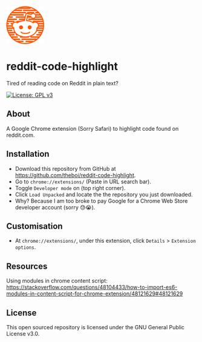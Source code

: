 <img src="./src/assets/icon.png" alt="reddit-code-highlight Icon" width="100" height="100"/>

# reddit-code-highlight

Tired of reading code on Reddit in plain text?

[![License: GPL v3](https://img.shields.io/badge/License-GPLv3-blue.svg)](https://www.gnu.org/licenses/gpl-3.0)


## About

A Google Chrome extension (Sorry Safari) to highlight code found on reddit.com.

## Installation

- Download this repository from GitHub at https://github.com/theboi/reddit-code-highlight.
- Go to `chrome://extensions/` (Paste in URL search bar).
- Toggle `Developer mode` on (top right corner).
- Click `Load Unpacked` and locate the the repository you just downloaded.
- Why? Because I am too broke to pay Google for a Chrome Web Store developer account (sorry :sweat::sob:).

## Customisation

- At `chrome://extensions/`, under this extension, click `Details` > `Extension options`.

## Resources

Using modules in chrome content script: https://stackoverflow.com/questions/48104433/how-to-import-es6-modules-in-content-script-for-chrome-extension/48121629#48121629

## License

This open sourced repository is licensed under the GNU General Public License v3.0.
